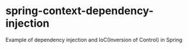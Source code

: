 # spring-context-dependency-injection

Example of dependency injection and IoC(Inversion of Control) in Spring
